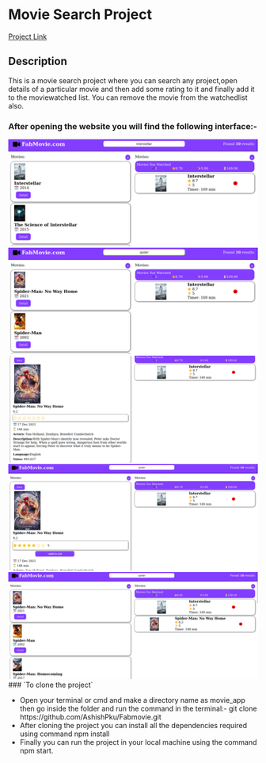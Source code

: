 # Movie Search Project

[Project Link](https://fabmovie.vercel.app)

## Description

This is a movie search project where you can search any project,open details of a particular movie and then add some rating to it and finally add it to the moviewatched list.
You can remove the movie from the watchedlist also.

### After opening the website you will find the following interface:-
<img src="https://raw.githubusercontent.com/AshishPku/Fabmovie/gitinit_ashish/Screenshot%20from%202024-07-27%2018-03-54.png"/>
<img src="https://raw.githubusercontent.com/AshishPku/Fabmovie/gitinit_ashish/Screenshot%20from%202024-07-27%2018-04-18.png"/>
<img src="https://raw.githubusercontent.com/AshishPku/Fabmovie/gitinit_ashish/Screenshot%20from%202024-07-27%2018-04-42.png"/>
<img src="https://raw.githubusercontent.com/AshishPku/Fabmovie/gitinit_ashish/Screenshot%20from%202024-07-27%2018-04-51.png"/>
<img src="https://raw.githubusercontent.com/AshishPku/Fabmovie/gitinit_ashish/Screenshot%20from%202024-07-27%2018-04-55.png"/>
### `To clone the project`
<ul>
  <li>Open your terminal or cmd and make a directory name as movie_app then go inside the folder and run the command in the terminal:- git clone 
https://github.com/AshishPku/Fabmovie.git</li>
<li>After cloning the project you can install all the dependencies required using command npm install</li>
  <li>Finally you can run the project in your local machine using the command npm start.</li>
</ul>
